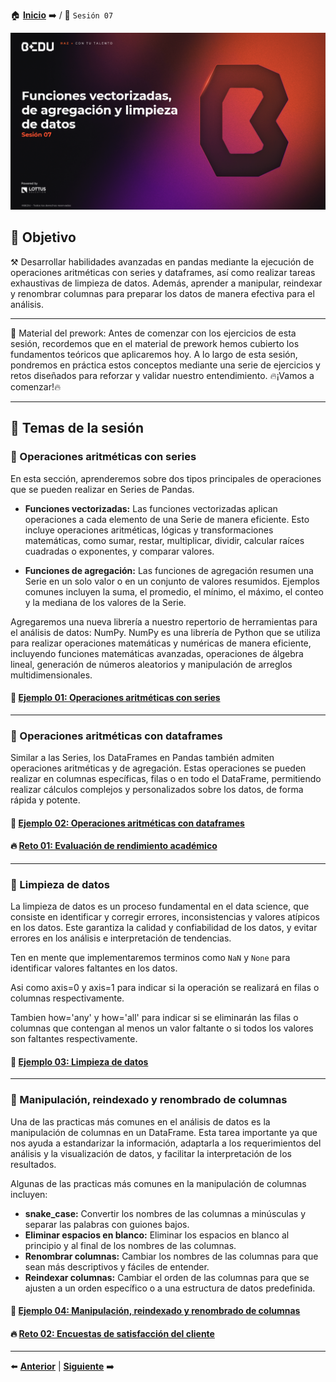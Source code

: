 🏠 [**Inicio**](../Readme.md) ➡️ / 📖 `Sesión 07`

<div align="center">
    <img src="Imagenes/S07_Bedu.png" alt="Sesion_07">
</div>

## 🎯 Objetivo

⚒️ Desarrollar habilidades avanzadas en pandas mediante la ejecución de operaciones aritméticas con series y dataframes, así como realizar tareas exhaustivas de limpieza de datos. Además, aprender a manipular, reindexar y renombrar columnas para preparar los datos de manera efectiva para el análisis.

---

📘 Material del prework:
Antes de comenzar con los ejercicios de esta sesión, recordemos que en el material de prework hemos cubierto los fundamentos teóricos que aplicaremos hoy. A lo largo de esta sesión, pondremos en práctica estos conceptos mediante una serie de ejercicios y retos diseñados para reforzar y validar nuestro entendimiento. 
🔥¡Vamos a comenzar!🔥

---

## 📂 Temas de la sesión

### 📖 Operaciones aritméticas con series

En esta sección, aprenderemos sobre dos tipos principales de operaciones que se pueden realizar en Series de Pandas.

- **Funciones vectorizadas:** Las funciones vectorizadas aplican operaciones a cada elemento de una Serie de manera eficiente. Esto incluye operaciones aritméticas, lógicas y transformaciones matemáticas, como sumar, restar, multiplicar, dividir, calcular raíces cuadradas o exponentes, y comparar valores.

- **Funciones de agregación:** Las funciones de agregación resumen una Serie en un solo valor o en un conjunto de valores resumidos. Ejemplos comunes incluyen la suma, el promedio, el mínimo, el máximo, el conteo y la mediana de los valores de la Serie.

Agregaremos una nueva librería a nuestro repertorio de herramientas para el análisis de datos: NumPy. NumPy es una librería de Python que se utiliza para realizar operaciones matemáticas y numéricas de manera eficiente, incluyendo funciones matemáticas avanzadas, operaciones de álgebra lineal, generación de números aleatorios y manipulación de arreglos multidimensionales.


#### 📜 **[Ejemplo 01: Operaciones aritméticas con series](Ejemplo-01/Readme.md)**

---

### 📖 Operaciones aritméticas con dataframes

Similar a las Series, los DataFrames en Pandas también admiten operaciones aritméticas y de agregación. Estas operaciones se pueden realizar en columnas específicas, filas o en todo el DataFrame, permitiendo realizar cálculos complejos y personalizados sobre los datos, de forma rápida y potente.


#### 📜 **[Ejemplo 02: Operaciones aritméticas con dataframes](Ejemplo-02/Readme.md)**
#### 🔥 **[Reto 01: Evaluación de rendimiento académico](Reto-01/Readme.md)**

---

### 📖 Limpieza de datos

La limpieza de datos es un proceso fundamental en el data science, que consiste en identificar y corregir errores, inconsistencias y valores atípicos en los datos. Este garantiza la calidad y confiabilidad de los datos, y evitar errores en los análisis e interpretación de tendencias.

Ten en mente que implementaremos terminos como `NaN` y `None` para identificar valores faltantes en los datos.

Asi como axis=0 y axis=1 para indicar si la operación se realizará en filas o columnas respectivamente.

Tambien how='any' y how='all' para indicar si se eliminarán las filas o columnas que contengan al menos un valor faltante o si todos los valores son faltantes respectivamente.



#### 📜 **[Ejemplo 03: Limpieza de datos](Ejemplo-03/Readme.md)**

---

### 📖 Manipulación, reindexado y renombrado de columnas

Una de las practicas más comunes en el análisis de datos es la manipulación de columnas en un DataFrame. Esta tarea importante ya que nos ayuda a estandarizar la información, adaptarla a los requerimientos del análisis y la visualización de datos, y facilitar la interpretación de los resultados.

Algunas de las practicas más comunes en la manipulación de columnas incluyen:

- **snake_case:** Convertir los nombres de las columnas a minúsculas y separar las palabras con guiones bajos.
- **Eliminar espacios en blanco:** Eliminar los espacios en blanco al principio y al final de los nombres de las columnas.
- **Renombrar columnas:** Cambiar los nombres de las columnas para que sean más descriptivos y fáciles de entender.
- **Reindexar columnas:** Cambiar el orden de las columnas para que se ajusten a un orden específico o a una estructura de datos predefinida.


#### 📜 **[Ejemplo 04: Manipulación, reindexado y renombrado de columnas](Ejemplo-04/Readme.md)**

#### 🔥 **[Reto 02: Encuestas de satisfacción del cliente](Reto-02/Readme.md)**


---

⬅️ [**Anterior**](../Readme.md) | [**Siguiente**](../Sesion-07/Readme.md) ➡️
